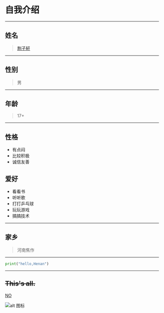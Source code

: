 # **自我介绍**
---
## **姓名**  
>[荆子轩](https://github.com/SuchYucker)
---
## **性别**
>男 
---
## **年龄**
>17+
---
## **性格**
* 有点闷  
* 比较积极  
* 诚信友善
## **爱好**
+ 看看书  
+ 听听歌  
+ 打打乒乓球  
+ 玩玩游戏  
+ 搞搞技术
---
## **家乡**
>河南焦作
---
```python
print("hello,Henan")
```
---
## ~~This's all.~~
[NO]

[NO]:还有一只皮卡丘.
![alt 图标](https://timgsa.baidu.com/timg?image&quality=80&size=b9999_10000&sec=1572083903573&di=3bbbce8e02db4f9105192a6e388d3dea&imgtype=0&src=http%3A%2F%2Fb-ssl.duitang.com%2Fuploads%2Fitem%2F201504%2F05%2F20150405H0954_FRrQz.gif)